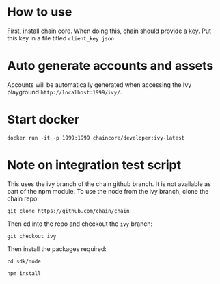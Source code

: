 # How to use

First, install chain core.  When doing this, chain should provide a key.  Put this key in a file titled `client_key.json`

# Auto generate accounts and assets

Accounts will be automatically generated when accessing the Ivy playground `http://localhost:1999/ivy/`.

# Start docker

`docker run -it -p 1999:1999 chaincore/developer:ivy-latest`

# Note on integration test script
This uses the ivy branch of the chain github branch.  It is not available as part of the npm module.  To use the node from the ivy branch, clone the chain repo:

`git clone https://github.com/chain/chain`

Then cd into the repo and checkout the `ivy` branch:

`git checkout ivy`

Then install the packages required:

`cd sdk/node` 

`npm install`


